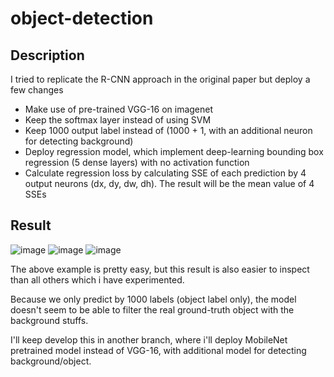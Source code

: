 # object-detection
## Description
I tried to replicate the R-CNN approach in the original paper but deploy a few changes
+ Make use of pre-trained VGG-16 on imagenet
+ Keep the softmax layer instead of using SVM
+ Keep 1000 output label instead of (1000 + 1, with an additional neuron for detecting background)
+ Deploy regression model, which implement deep-learning bounding box regression (5 dense layers) with no activation function
+ Calculate regression loss by calculating SSE of each prediction by 4 output neurons (dx, dy, dw, dh). The result will be the mean value of 4 SSEs

## Result
![image](https://user-images.githubusercontent.com/64292857/153789129-5a01c4c7-63cc-4e0c-8480-5f8819db77a1.png)
![image](https://user-images.githubusercontent.com/64292857/153789143-916e0181-ee50-42d4-bfc4-8521bc275553.png)
![image](https://user-images.githubusercontent.com/64292857/153789492-fa40743f-8fa1-48d5-8763-21f085313a15.png)

The above example is pretty easy, but this result is also easier to inspect than all others which i have experimented.

Because we only predict by 1000 labels (object label only), the model doesn't seem to be able to filter the real ground-truth object with the background stuffs.

I'll keep develop this in another branch, where i'll deploy MobileNet pretrained model instead of VGG-16, with additional model for detecting background/object.
